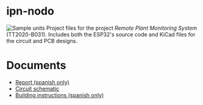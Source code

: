 # ipn-nodo

![Sample units](doc/img/img1.png)
Project files for the project _Remote Plant Monitoring System_ (TT2020-B031).
Includes both the ESP32's source code and KiCad files for the circuit and PCB
designs.

# Documents
- [Report (spanish only)](doc/articulo_tt2020b031.pdf)
- [Circuit schematic](doc/schematic.pdf)
- [Building instructions (spanish only)](doc/instructions/)

